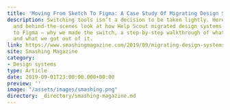 ```yaml
---
title: 'Moving From Sketch To Figma: A Case Study Of Migrating Design Systems'
description: Switching tools isn’t a decision to be taken lightly. Here’s a nuts-and-bolts
  and behind-the-scenes look at how Help Scout migrated design systems from Sketch
  to Figma — why we made the switch, a step-by-step walkthrough of what it entailed,
  and what we got out of it.
link: https://www.smashingmagazine.com/2019/09/migrating-design-systems-sketch-figma/
site: Smashing Magazine
category:
- Design systems
type: Article
date: 2019-09-01T23:00:00.000+00:00
preview: ''
image: "/assets/images/smashing.png"
directory: _directory/smashing-magazine.md
---
```

